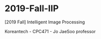 # 2019-Fall-IIP
[2019 Fall] Intelligent Image Processing

Koreantech - CPC471 - Jo JaeSoo professor
